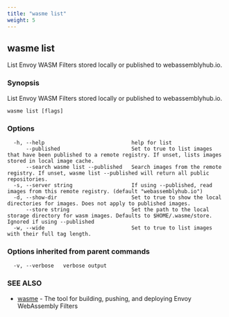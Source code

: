 ```yaml
---
title: "wasme list"
weight: 5
---
```

## wasme list

List Envoy WASM Filters stored locally or published to webassemblyhub.io.

### Synopsis

List Envoy WASM Filters stored locally or published to webassemblyhub.io.

```
wasme list [flags]
```

### Options

```
  -h, --help                            help for list
      --published                       Set to true to list images that have been published to a remote registry. If unset, lists images stored in local image cache.
      --search wasme list --published   Search images from the remote registry. If unset, wasme list --published will return all public repositories.
  -s, --server string                   If using --published, read images from this remote registry. (default "webassemblyhub.io")
  -d, --show-dir                        Set to true to show the local directories for images. Does not apply to published images.
      --store string                    Set the path to the local storage directory for wasm images. Defaults to $HOME/.wasme/store. Ignored if using --published
  -w, --wide                            Set to true to list images with their full tag length.
```

### Options inherited from parent commands

```
  -v, --verbose   verbose output
```

### SEE ALSO

* [wasme](../wasme)	 - The tool for building, pushing, and deploying Envoy WebAssembly Filters

